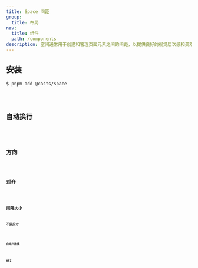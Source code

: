 ```yaml
---
title: Space 间距
group:
  title: 布局
nav:
  title: 组件
  path: /components
description: 空间通常用于创建和管理页面元素之间的间距，以提供良好的视觉层次感和美观的布局。
---
```


## 安装

```bash
$ pnpm add @casts/space
```

<code src="../examples/basic.tsx" />

## 自动换行

<code src="../examples/wrap.tsx" />

## 方向

<code src="../examples/direction.tsx" />

## 对齐

<code src="../examples/align.tsx" />

## 间隔大小

### 不同尺寸

<code src="../examples/different-space-size.tsx" />

### 自定义数值

<code src="../examples/custom-space.tsx" />

## API

<API src="@casts/space" exports='["Space"]'></API>
